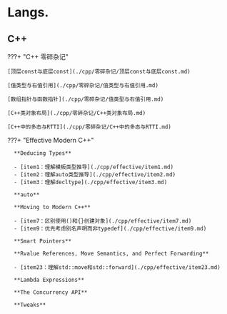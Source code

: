 # Langs.

## C++


???+ "C++ 零碎杂记"

    [顶层const与底层const](./cpp/零碎杂记/顶层const与底层const.md)

    [值类型与右值引用](./cpp/零碎杂记/值类型与右值引用.md)

    [数组指针与函数指针](./cpp/零碎杂记/值类型与右值引用.md)

    [C++类对象布局](./cpp/零碎杂记/C++类对象布局.md)

    [C++中的多态与RTTI](./cpp/零碎杂记/C++中的多态与RTTI.md)

???+ "Effective Modern C++"

      **Deducing Types**

      - [item1：理解模板类型推导](./cpp/effective/item1.md)
      - [item2：理解auto类型推导](./cpp/effective/item2.md)
      - [item3：理解decltype](./cpp/effective/item3.md)

      **auto**

      **Moving to Modern C++**

      - [item7：区别使用()和{}创建对象](./cpp/effective/item7.md)
      - [item9：优先考虑别名声明而非typedef](./cpp/effective/item9.md)

      **Smart Pointers**

      **Rvalue References, Move Semantics, and Perfect Forwarding**

      - [item23：理解std::move和std::forward](./cpp/effective/item23.md)

      **Lambda Expressions**

      **The Concurrency API**

      **Tweaks**
